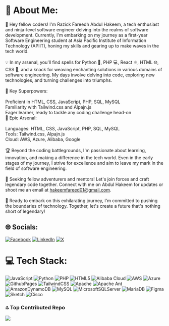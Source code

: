 # 💫 About Me:
🚀 Hey fellow coders! I'm Razick Fareedh Abdul Hakeem, a tech enthusiast and ninja-level software engineer delving into the realms of software development. Currently, I'm embarking on my journey as a first-year Software Engineering student at Asia Pacific Institute of Information Technology (APIIT), honing my skills and gearing up to make waves in the tech world.<br><br>💡 In my arsenal, you'll find spells for Python 🐍, PHP 💻, React ⚛️, HTML 🌐, CSS 🎨, and a knack for weaving enchanting solutions in various domains of software engineering. My days involve delving into code, exploring new technologies, and turning challenges into triumphs.<br><br>🌟 Key Superpowers:<br><br>Proficient in HTML, CSS, JavaScript, PHP, SQL, MySQL<br>Familiarity with Tailwind.css and Alpajn.js<br>Eager learner, ready to tackle any coding challenge head-on<br>🔧 Epic Arsenal:<br><br>Languages: HTML, CSS, JavaScript, PHP, SQL, MySQL<br>Tools: Tailwind.css, Alpajn.js<br>Cloud: AWS, Azure, Alibaba, Google<br><br>🏆 Beyond the coding battlegrounds, I'm passionate about learning, innovation, and making a difference in the tech world. Even in the early stages of my journey, I strive for excellence and aim to leave my mark in the field of software engineering.<br><br>🤝 Seeking fellow adventurers and mentors! Let's join forces and craft legendary code together. Connect with me on Abdul Hakeem for updates or shoot me an email at hakeemfareed01@gmail.com.<br><br>🚀 Ready to embark on this exhilarating journey, I'm committed to pushing the boundaries of technology. Together, let's create a future that's nothing short of legendary!


## 🌐 Socials:
[![Facebook](https://img.shields.io/badge/Facebook-%231877F2.svg?logo=Facebook&logoColor=white)](https://facebook.com/https://www.facebook.com/hakeemabdum?mibextid=LQQJ4d) [![LinkedIn](https://img.shields.io/badge/LinkedIn-%230077B5.svg?logo=linkedin&logoColor=white)](https://linkedin.com/in/https://www.linkedin.com/in/abdul-hakeem-0168481b6?utm_source=share&utm_campaign=share_via&utm_content=profile&utm_medium=ios_app) [![X](https://img.shields.io/badge/X-black.svg?logo=X&logoColor=white)](https://x.com/Hakeemabdul64) 

# 💻 Tech Stack:
![JavaScript](https://img.shields.io/badge/javascript-%23323330.svg?style=plastic&logo=javascript&logoColor=%23F7DF1E) ![Python](https://img.shields.io/badge/python-3670A0?style=plastic&logo=python&logoColor=ffdd54) ![PHP](https://img.shields.io/badge/php-%23777BB4.svg?style=plastic&logo=php&logoColor=white) ![HTML5](https://img.shields.io/badge/html5-%23E34F26.svg?style=plastic&logo=html5&logoColor=white) ![Alibaba Cloud](https://img.shields.io/badge/AlibabaCloud-%23FF6701.svg?style=plastic&logo=alibabacloud&logoColor=white) ![AWS](https://img.shields.io/badge/AWS-%23FF9900.svg?style=plastic&logo=amazon-aws&logoColor=white) ![Azure](https://img.shields.io/badge/azure-%230072C6.svg?style=plastic&logo=microsoftazure&logoColor=white) ![GithubPages](https://img.shields.io/badge/github%20pages-121013?style=plastic&logo=github&logoColor=white) ![TailwindCSS](https://img.shields.io/badge/tailwindcss-%2338B2AC.svg?style=plastic&logo=tailwind-css&logoColor=white) ![Apache](https://img.shields.io/badge/apache-%23D42029.svg?style=plastic&logo=apache&logoColor=white) ![Apache Ant](https://img.shields.io/badge/Apache%20Ant-A81C7D?style=plastic&logo=Apache%20Ant&logoColor=white) ![AmazonDynamoDB](https://img.shields.io/badge/Amazon%20DynamoDB-4053D6?style=plastic&logo=Amazon%20DynamoDB&logoColor=white) ![MySQL](https://img.shields.io/badge/mysql-%2300000f.svg?style=plastic&logo=mysql&logoColor=white) ![MicrosoftSQLServer](https://img.shields.io/badge/Microsoft%20SQL%20Server-CC2927?style=plastic&logo=microsoft%20sql%20server&logoColor=white) ![MariaDB](https://img.shields.io/badge/MariaDB-003545?style=plastic&logo=mariadb&logoColor=white) ![Figma](https://img.shields.io/badge/figma-%23F24E1E.svg?style=plastic&logo=figma&logoColor=white) ![Sketch](https://img.shields.io/badge/Sketch-FFB387?style=plastic&logo=sketch&logoColor=black) ![Cisco](https://img.shields.io/badge/cisco-%23049fd9.svg?style=plastic&logo=cisco&logoColor=black)

### 🔝 Top Contributed Repo
![](https://github-contributor-stats.vercel.app/api?username=ABD-HAKEEM&limit=5&theme=onedark&combine_all_yearly_contributions=true)

<!-- Proudly created with GPRM ( https://gprm.itsvg.in ) -->
